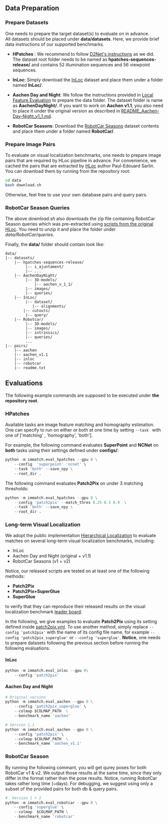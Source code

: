 ## Data Preparation
###  Prepare Datasets
One needs to prepare the target dataset(s) to evaluate on in advance.  
All datasets should be placed under  **data/datasets**. Here, we provide brief data instructions of our supported benchmarks.

 - **HPatches** : We recommend to follow [D2Net's instructions](https://github.com/mihaidusmanu/d2-net/tree/master/hpatches_sequences) as we did. The dataset root folder needs to be named as **hpatches-sequences-release/** and contains 52 illumination sequences and 56 viewpoint sequences.

 - **InLoc**: Simply download the [InLoc](http://www.ok.sc.e.titech.ac.jp/INLOC/) dataset and place them under a folder named **InLoc/**.

 - **Aachen Day and Night**: We follow the instructions provided in [Local Feature Evaluation](https://github.com/tsattler/visuallocalizationbenchmark/tree/master/local_feature_evaluation)  to prepare the data folder. The dataset folder is name as **AachenDayNight/**.  If you want to work on **Aachen v1.1**, you also need to place it under the original version as described in [README_Aachen-Day-Night_v1_1.md](https://data.ciirc.cvut.cz/public/projects/2020VisualLocalization/Aachen-Day-Night/README_Aachen-Day-Night_v1_1.md).

- **RobotCar Seasons**: Download the [RobotCar Seasons](https://data.ciirc.cvut.cz/public/projects/2020VisualLocalization/RobotCar-Seasons/) dataset contents and place them under a folder named **RobotCar/**. 

### Prepare Image Pairs
To evaluate on visual localization benchmarks, one needs to prepare image pairs that are required by HLoc pipeline in advance.
For convenience, we cached the pairs that are extracted by [HLoc](https://github.com/cvg/Hierarchical-Localization) author Paul-Edouard Sarlin.
You can download them by running from the repository root:
```bash
cd data
bash download.sh
```
Otherwise, feel free to use your own database pairs and query pairs.

### RobotCar Season Queries
The above _download.sh_ also downloads the zip file containing RobotCar Season queries which was pre-extracted using [scripts from the original HLoc](https://github.com/cvg/Hierarchical-Localization/blob/robotcar/pipelines/RobotCar/robotcar_generate_query_list.py).
You need to unzip it and place the folder under _data/RobotCar/queries_.

Finally, the **data/** folder should contain look like:
```
data/
|--	datasets/
	|-- hpatches-sequences-release/
	     |-- i_ajuntament/ 
	     |-- ...
	|-- AachenDayNight/
	     |-- 3D-models/
		     |-- aachen_v_1_1/
	     |-- images/
	     |-- queries/
	|-- InLoc/
	     |-- dataset/
	     	|-- alignments/
		|-- cutouts/
	     |-- query/
    |-- Robotcar/
	     |-- 3D-models/
	     |-- images/
	     |-- intrinsics/
	     |-- queries/
		 ...
|-- pairs/
	|-- aachen
	|-- aachen_v1.1
	|-- inloc
	|-- robotcar
	|-- readme.txt
```

## Evaluations
The following example commands are supposed to be executed under **the repository root**.

### HPatches
Available tasks are image feature matching and homography estimation. One can specify to run on either or both at one time by setting  `--task `  with one of ['matching' , 'homography', 'both']. 

For example, the following command evaluates **SuperPoint** and **NCNet** on **both** tasks using their settings defined under **configs/**:
```python
python -m immatch.eval_hpatches --gpu 0 \
    --config  'superpoint' 'ncnet' \
    --task 'both' --save_npy \
    --root_dir . 
```
The following command evaluates **Patch2Pix** on under 3 matching thresholds:
```python
python -m immatch.eval_hpatches --gpu 0 \
    --config 'patch2pix' --match_thres 0.25 0.5 0.9  \
    --task 'both' --save_npy \
    --root_dir .     
```

### Long-term Visual Localization
We adopt the public implementation [Hierarchical Localization](https://github.com/cvg/Hierarchical-Localization) to evaluate matches on several long-term visual localization benchmarks, including:
-  InLoc
-  Aachen Day and Night  (original + v1.1)
- RobotCar Seasons (v1 + v2) 

Notice, our released scripts are tested on at least one of the following methods:
- **Patch2Pix**
- **Patch2Pix+SuperGlue**
- **SuperGlue**

to verify that they can reproduce their released results on the visual localization benchmark [leader board](https://www.visuallocalization.net/benchmark/).

In the following, we give examples to evaluate  **Patch2Pix** using its setting defined inside [patch2pix.yml](configs/patch2pix.yml).
To use another method, simply replace `--config 'patch2pix'` with the name of its config file name, for example `--config 'patch2pix_superglue'` or `--config 'superglue'`.
**Notice**, one needs to prepare datasets following the previous section before running the following evaluations.

#### InLoc
```python
python -m immatch.eval_inloc --gpu 0\
	--config 'patch2pix' 
```
#### Aachen Day and Night
```python
# Original version
python -m immatch.eval_aachen --gpu 0 \
	--config 'patch2pix_superglue' \
	--colmap $COLMAP_PATH  \
	--benchmark_name 'aachen'

# Version 1.1
python -m immatch.eval_aachen --gpu 0 \
	--config 'patch2pix' \
	--colmap $COLMAP_PATH  \
	--benchmark_name 'aachen_v1.1'
```

###  RobotCar Season
By running the following commant, you will get qurey poses for both RobotCar v1 & v2.  We output those results at the same time, since they only differ in the format rather than the pose results.
Notice, running RobotCar takes rather long time (~days).
For debugging, we suggest using only a subset of the provided pairs for both db &  query pairs.
 
```python
#  Version 1 + 2
python -m immatch.eval_robotcar --gpu 0 \
	--config 'superglue' \
	--colmap  $COLMAP_PATH \
	--benchmark_name 'robotcar'	
```

